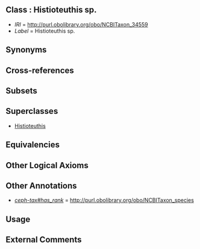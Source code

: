 
## Class : Histioteuthis sp.

 * *IRI* = http://purl.obolibrary.org/obo/NCBITaxon_34559
 * *Label* = Histioteuthis sp.

## Synonyms


## Cross-references


## Subsets


## Superclasses

 * [Histioteuthis](../../NCBITaxon/58/NCBITaxon_34558.md)

## Equivalencies


## Other Logical Axioms


## Other Annotations

 * *[ceph-tax#has_rank](../../ceph-tax#has/nk/ceph-tax#has_rank.md)* = http://purl.obolibrary.org/obo/NCBITaxon_species

## Usage


## External Comments

